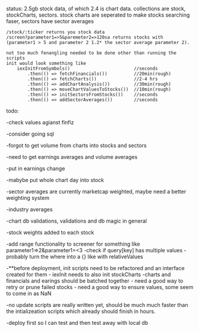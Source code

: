 status:
    2.5gb stock data, of which 2.4 is chart data. collections are stock, stockCharts, sectors. stock charts are
    seperated to make stocks searching faser, sectors have sector averages

    /stock/:ticker returns you stock data
    /screen?parameter1=>5&paremeter2=>120sa returns stocks with (parameter1 > 5 and parameter 2 1.2* the sector average parameter 2).

    not too much fenangling needed to be done other than running the scripts
    init would look something like
        iexInitFromSymbols()                        //seconds
            .then(() => fetchFinancials())          //20min(rough)
            .then(() => fetchCharts())              //2-4 hrs
            .then(() => addChartAnalysis())         //30min(rough)
            .then(() => moveChartValuesToStocks())  //10min(rough)
            .then(() => initSectorsFromStocks())    //seconds
            .then(() => addSectorAverages())        //seconds

    
    
todo:


-check values agianst finfiz

-consider going sql

-forgot to get volume from charts into stocks and sectors

-need to get earnings averages and volume averages

-put in earnings change

-mabybe put whole chart day into stock

-sector averages are currently marketcap weighted, maybe need a better weighting system

-industry averages

-chart db validations, validations and db magic in general

-stock weights added to each stock

-add range functionality to screener for something like parameter1=>2&parameter1=<3
        -check if query[key] has multiple values
        - probably turn the where into a {} like with relativeValues


-**before deployment, init scripts need to be refactored and an interface created for them
        - iexInit needs to also init stockCharts
        -charts and financials and earings should be batched together
        - need a good way to retry or prune failed stocks
        - need a good way to ensure values, some seem to come in as NaN

-no update scripts are really written yet, should be much much faster than the intializeation scripts which already should finish in hours. 

-deploy first so I can test and then test away with local db